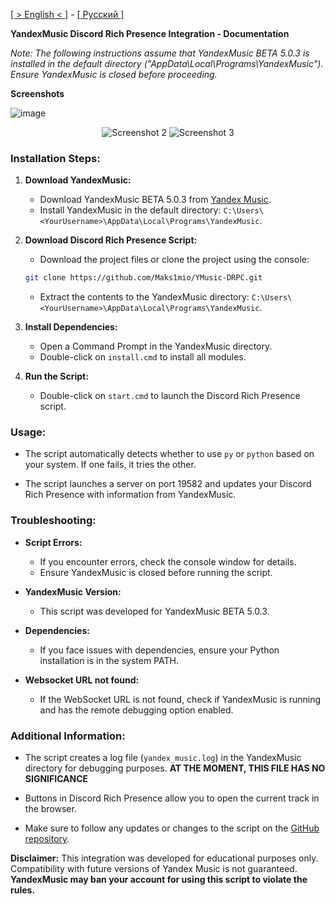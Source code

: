 [[ > English < ]](https://github.com/Maks1mio/YMusic-DRPC/blob/main/doc/en/readme.md) - [[ Русский ]](https://github.com/Maks1mio/YMusic-DRPC)

**YandexMusic Discord Rich Presence Integration - Documentation**

*Note: The following instructions assume that YandexMusic BETA 5.0.3 is installed in the default directory ("AppData\Local\Programs\YandexMusic"). Ensure YandexMusic is closed before proceeding.*

**Screenshots**

![image](https://github.com/Maks1mio/YMusic-DRPC/assets/44835662/c8af3316-db14-4fdd-85dc-23fc6e8d9406)
<div align="center">
  <img src="https://github.com/Maks1mio/YMusic-DRPC/assets/44835662/8cb9421e-feac-454c-abad-6ce6e0b769fe.png" alt="Screenshot 2">
  <img src="https://github.com/Maks1mio/YMusic-DRPC/assets/44835662/20965613-eb89-41cf-99dc-6430b93d38e8.png" alt="Screenshot 3">
</div>

### Installation Steps:

1. **Download YandexMusic:**
   - Download YandexMusic BETA 5.0.3 from [Yandex Music](https://music.yandex.ru/download/?utm_source=music&utm_medium=selfpromo_music&utm_term=branding&utm_campaign=app).
   - Install YandexMusic in the default directory: `C:\Users\<YourUsername>\AppData\Local\Programs\YandexMusic`.

2. **Download Discord Rich Presence Script:**
   - Download the project files or clone the project using the console:
    ```bash
    git clone https://github.com/Maks1mio/YMusic-DRPC.git
    ```
   - Extract the contents to the YandexMusic directory: `C:\Users\<YourUsername>\AppData\Local\Programs\YandexMusic`.

3. **Install Dependencies:**
   - Open a Command Prompt in the YandexMusic directory.
   - Double-click on `install.cmd` to install all modules.

4. **Run the Script:**
   - Double-click on `start.cmd` to launch the Discord Rich Presence script.

### Usage:

- The script automatically detects whether to use `py` or `python` based on your system. If one fails, it tries the other.

- The script launches a server on port 19582 and updates your Discord Rich Presence with information from YandexMusic.

### Troubleshooting:

- **Script Errors:**
  - If you encounter errors, check the console window for details.
  - Ensure YandexMusic is closed before running the script.

- **YandexMusic Version:**
  - This script was developed for YandexMusic BETA 5.0.3.

- **Dependencies:**
  - If you face issues with dependencies, ensure your Python installation is in the system PATH.

- **Websocket URL not found:**
  - If the WebSocket URL is not found, check if YandexMusic is running and has the remote debugging option enabled.

### Additional Information:

- The script creates a log file (`yandex_music.log`) in the YandexMusic directory for debugging purposes.
**AT THE MOMENT, THIS FILE HAS NO SIGNIFICANCE**

- Buttons in Discord Rich Presence allow you to open the current track in the browser.

- Make sure to follow any updates or changes to the script on the [GitHub repository](https://github.com/Maks1mio/YMusic-DRPC).

**Disclaimer:**
This integration was developed for educational purposes only. Compatibility with future versions of Yandex Music is not guaranteed. **YandexMusic may ban your account for using this script to violate the rules.**
